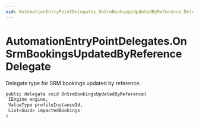 ```yaml
---
uid: AutomationEntryPointDelegates_OnSrmBookingsUpdatedByReference_Delegate
---
```


# AutomationEntryPointDelegates.OnSrmBookingsUpdatedByReference Delegate

Delegate type for SRM bookings updated by reference.

```txt
public delegate void OnSrmBookingsUpdatedByReference(
 IEngine engine,
 ValueType profileInstanceId,
 List<Guid> impactedBookings
)
```
